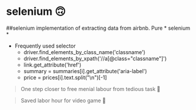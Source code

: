 # selenium :upside_down_face:
##selenium implementation of extracting data from airbnb. Pure * selenium *
* Frequently used selector
  * driver.find_elements_by_class_name('classname')
  * driver.find_elements_by_xpath('//a[@class="classname"]') 
  * link.get_attribute('href')
  * summary = summaries[i].get_attribute('aria-label')
  * price = prices[i].text.split("\n")[-1]


> One step closer to free menial labour from tedious task :hugs:

> Saved labor hour for video game :hugs:

